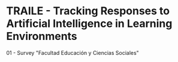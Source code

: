 # TRAILE - Tracking Responses to Artificial Intelligence in Learning Environments
01 - Survey "Facultad Educación y Ciencias Sociales"